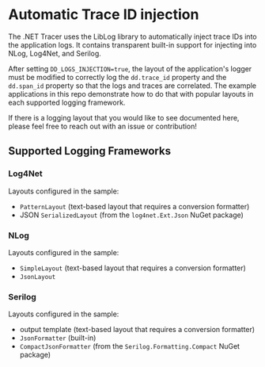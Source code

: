 # Automatic Trace ID injection

The .NET Tracer uses the LibLog library to automatically inject trace IDs into the application logs. It contains transparent built-in support for injecting into NLog, Log4Net, and Serilog.

After setting `DD_LOGS_INJECTION=true`, the layout of the application's logger must be modified to correctly log the `dd.trace_id` property and the `dd.span_id` property so that the logs and traces are correlated. The example applications in this repo demonstrate how to do that with popular layouts in each supported logging framework.

If there is a logging layout that you would like to see documented here, please feel free to reach out with an issue or contribution!

## Supported Logging Frameworks
### Log4Net
Layouts configured in the sample:
- `PatternLayout` (text-based layout that requires a conversion formatter)
- JSON `SerializedLayout` (from the `log4net.Ext.Json` NuGet package)

### NLog
Layouts configured in the sample:
- `SimpleLayout` (text-based layout that requires a conversion formatter)
- `JsonLayout`

### Serilog
Layouts configured in the sample:
- output template (text-based layout that requires a conversion formatter)
- `JsonFormatter` (built-in)
- `CompactJsonFormatter` (from the `Serilog.Formatting.Compact` NuGet package)
